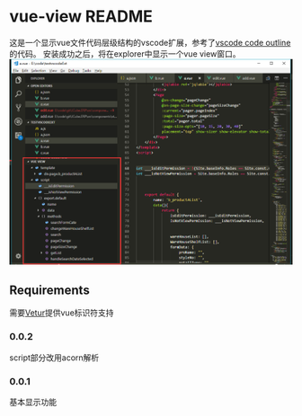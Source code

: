 # vue-view README

这是一个显示vue文件代码层级结构的vscode扩展，参考了[vscode code outline](https://github.com/patrys/vscode-code-outline)的代码。
安装成功之后，将在explorer中显示一个vue view窗口。
![v0.0.1.png](https://github.com/bhoold/vscode-vue-view/raw/master/screenshots/v0.0.1.png)


## Requirements

需要[Vetur](https://marketplace.visualstudio.com/items?itemName=octref.vetur)提供vue标识符支持

### 0.0.2

script部分改用acorn解析

### 0.0.1

基本显示功能
